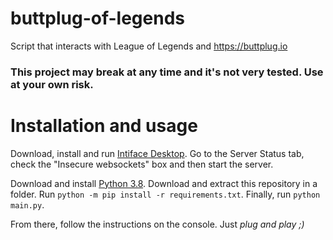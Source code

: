 # buttplug-of-legends
Script that interacts with League of Legends and https://buttplug.io

### This project may break at any time and it's not very tested. Use at your own risk.

# Installation and usage
Download, install and run [Intiface Desktop](https://intiface.com/desktop/). Go to the Server Status tab, check the "Insecure websockets" box and then start the server.

Download and install [Python 3.8](python.org). Download and extract this repository in a folder. Run `python -m pip install -r requirements.txt`. Finally, run `python main.py`.

From there, follow the instructions on the console. Just *plug and play ;)*
